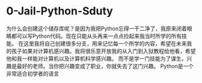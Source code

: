 # 0-Jail-Python-Sduty
为什么会创建这个储存库呢？是因为我把Python忘得一干二净了，我原来闭着眼睛都可以写Python代码。现在只能从头再来一点点捡起来我当时所学的所有技能。
在这里我将自己创建很多分支，用来记忆每一个所学的内容，希望在未来我的孩子如果对计算机感兴趣。我将很乐意开放我的从入门到入狱教程给他看，希望他和我一样能对计算机以及计算机科学感兴趣。
而不是学一门技能为了谋生，兴趣是最好的老师。当你把兴趣变成了职业，你就失去了这门兴趣。
Python是一个非常适合初学者的语言
